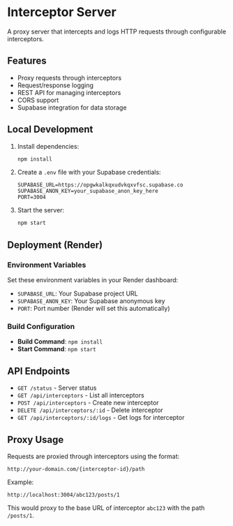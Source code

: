 # Interceptor Server

A proxy server that intercepts and logs HTTP requests through configurable interceptors.

## Features

- Proxy requests through interceptors
- Request/response logging
- REST API for managing interceptors
- CORS support
- Supabase integration for data storage

## Local Development

1. Install dependencies:

   ```bash
   npm install
   ```

2. Create a `.env` file with your Supabase credentials:

   ```
   SUPABASE_URL=https://opgwkalkqxudvkqxvfsc.supabase.co
   SUPABASE_ANON_KEY=your_supabase_anon_key_here
   PORT=3004
   ```

3. Start the server:
   ```bash
   npm start
   ```

## Deployment (Render)

### Environment Variables

Set these environment variables in your Render dashboard:

- `SUPABASE_URL`: Your Supabase project URL
- `SUPABASE_ANON_KEY`: Your Supabase anonymous key
- `PORT`: Port number (Render will set this automatically)

### Build Configuration

- **Build Command**: `npm install`
- **Start Command**: `npm start`

## API Endpoints

- `GET /status` - Server status
- `GET /api/interceptors` - List all interceptors
- `POST /api/interceptors` - Create new interceptor
- `DELETE /api/interceptors/:id` - Delete interceptor
- `GET /api/interceptors/:id/logs` - Get logs for interceptor

## Proxy Usage

Requests are proxied through interceptors using the format:

```
http://your-domain.com/{interceptor-id}/path
```

Example:

```
http://localhost:3004/abc123/posts/1
```

This would proxy to the base URL of interceptor `abc123` with the path `/posts/1`.
